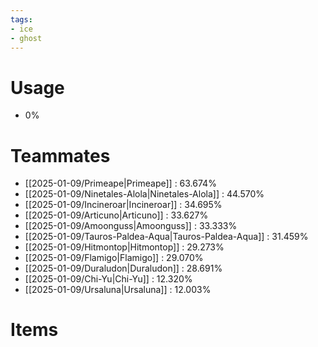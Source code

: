 ```yaml
---
tags:
- ice
- ghost
---
```

# Usage
- 0%
# Teammates
- [[2025-01-09/Primeape|Primeape]] : 63.674%
- [[2025-01-09/Ninetales-Alola|Ninetales-Alola]] : 44.570%
- [[2025-01-09/Incineroar|Incineroar]] : 34.695%
- [[2025-01-09/Articuno|Articuno]] : 33.627%
- [[2025-01-09/Amoonguss|Amoonguss]] : 33.333%
- [[2025-01-09/Tauros-Paldea-Aqua|Tauros-Paldea-Aqua]] : 31.459%
- [[2025-01-09/Hitmontop|Hitmontop]] : 29.273%
- [[2025-01-09/Flamigo|Flamigo]] : 29.070%
- [[2025-01-09/Duraludon|Duraludon]] : 28.691%
- [[2025-01-09/Chi-Yu|Chi-Yu]] : 12.320%
- [[2025-01-09/Ursaluna|Ursaluna]] : 12.003%
# Items
